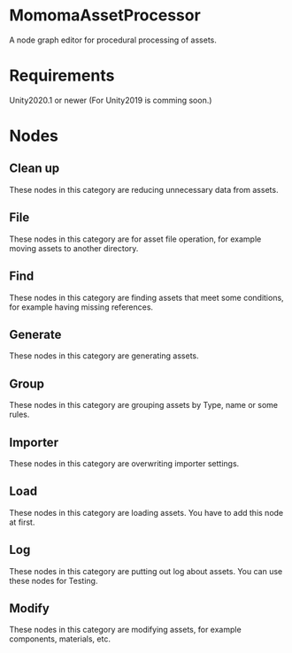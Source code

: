# MomomaAssetProcessor
A node graph editor for procedural processing of assets.

# Requirements
Unity2020.1 or newer (For Unity2019 is comming soon.)

# Nodes
## Clean up
These nodes in this category are reducing unnecessary data from assets.

## File
These nodes in this category are for asset file operation, for example moving assets to another directory.

## Find
These nodes in this category are finding assets that meet some conditions, for example having missing references.

## Generate
These nodes in this category are generating assets.

## Group
These nodes in this category are grouping assets by Type, name or some rules.

## Importer
These nodes in this category are overwriting importer settings.

## Load
These nodes in this category are loading assets.
You have to add this node at first.

## Log
These nodes in this category are putting out log about assets.
You can use these nodes for Testing.

## Modify
These nodes in this category are modifying assets, for example components, materials, etc.
